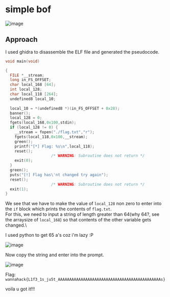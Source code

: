# simple bof
![image](https://user-images.githubusercontent.com/34862954/164884104-fab84271-62e5-48da-8781-7ffa10a23e12.png)


## Approach
I used ghidra to disassemble the ELF file and generated the pseudocode.
```c
void main(void)

{
  FILE *__stream;
  long in_FS_OFFSET;
  char local_168 [64];
  int local_128;
  char local_118 [264];
  undefined8 local_10;
  
  local_10 = *(undefined8 *)(in_FS_OFFSET + 0x28);
  banner();
  local_128 = 0;
  fgets(local_168,0x100,stdin);
  if (local_128 != 0) {
    __stream = fopen("./flag.txt","r");
    fgets(local_118,0x100,__stream);
    green();
    printf("[*] Flag: %s\n",local_118);
    reset();
                    /* WARNING: Subroutine does not return */
    exit(0);
  }
  green();
  puts("[!] Flag has\'nt changed try again");
  reset();
                    /* WARNING: Subroutine does not return */
  exit(1);
}
```

We see that we have to make the value of `local_128` non zero to enter into the `if` block which prints the contents of `flag.txt`.\
For this, we need to input a string of length greater than 64(why 64?, see the arraysize of `local_168`) so that contents of the other variable gets changed.\

I used python to get 65 a's coz i'm lazy :P

![image](https://user-images.githubusercontent.com/34862954/164882647-57c64016-4924-45cd-ae51-117b16dcab2e.png)

Now copy the string and enter into the prompt.

![image](https://user-images.githubusercontent.com/34862954/164883106-5a4ffb87-a73e-415f-acec-c7ad5fc41fc5.png)

Flag: `wannahack{L1f3_1s_ju5t_AAAAAAAAAAAAAAAAAAAAAAAAAAAAAAAAAAAAAAAAAAAAAs}`<br>

voila u got it!!!








